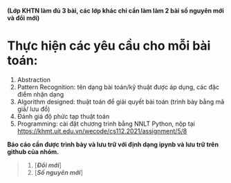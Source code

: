 **(Lớp KHTN làm đủ 3 bài, các lớp khác chỉ cần làm làm 2 bài số nguyên mới và đổi mới)**

# Thực hiện các yêu cầu cho mỗi bài toán:
  1. Abstraction
  2. Pattern Recognition: tên dạng bài toán/kỹ thuật được áp dụng, các đặc điểm nhận dạng
  3. Algorithm designed: thuật toán để giải quyết bài toán (trình bày bằng mã giả/ lưu đồ)
  4. Đánh giá độ phức tạp thuật toán
  5. Programming: cài đặt chương trình bằng NNLT Python, nộp tại https://khmt.uit.edu.vn/wecode/cs112.2021/assignment/5/8

**Báo cáo cần được trình bày và lưu trữ với định dạng ipynb và lưu trữ trên github của nhóm.**

 >1. [__*Đổi mới*__]
 >2. [__*Số nguyên mới*__]
